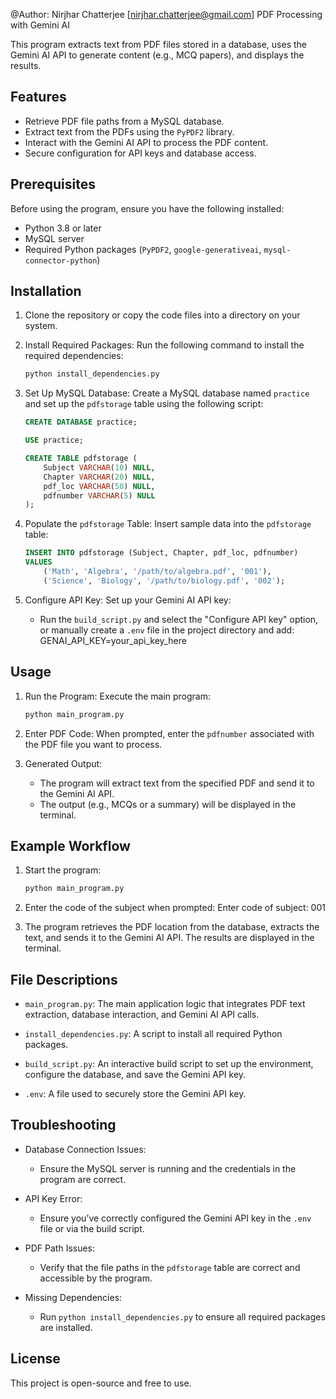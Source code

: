 @Author: Nirjhar Chatterjee [nirjhar.chatterjee@gmail.com]
PDF Processing with Gemini AI

This program extracts text from PDF files stored in a database, uses the Gemini AI API to generate content (e.g., MCQ papers), and displays the results.

Features
--------
- Retrieve PDF file paths from a MySQL database.
- Extract text from the PDFs using the `PyPDF2` library.
- Interact with the Gemini AI API to process the PDF content.
- Secure configuration for API keys and database access.

Prerequisites
-------------
Before using the program, ensure you have the following installed:
- Python 3.8 or later
- MySQL server
- Required Python packages (`PyPDF2`, `google-generativeai`, `mysql-connector-python`)

Installation
------------

1. Clone the repository or copy the code files into a directory on your system.

2. Install Required Packages:
   Run the following command to install the required dependencies:
   ```bash
   python install_dependencies.py
   ```

3. Set Up MySQL Database:
   Create a MySQL database named `practice` and set up the `pdfstorage` table using the following script:
   ```sql
   CREATE DATABASE practice;

   USE practice;

   CREATE TABLE pdfstorage (
       Subject VARCHAR(10) NULL,
       Chapter VARCHAR(20) NULL,
       pdf_loc VARCHAR(50) NULL,
       pdfnumber VARCHAR(5) NULL
   );
   ```

4. Populate the `pdfstorage` Table:
   Insert sample data into the `pdfstorage` table:
   ```sql
   INSERT INTO pdfstorage (Subject, Chapter, pdf_loc, pdfnumber)
   VALUES
       ('Math', 'Algebra', '/path/to/algebra.pdf', '001'),
       ('Science', 'Biology', '/path/to/biology.pdf', '002');
   ```

5. Configure API Key:
   Set up your Gemini AI API key:
   - Run the `build_script.py` and select the "Configure API key" option, or manually create a `.env` file in the project directory and add:
     GENAI_API_KEY=your_api_key_here

Usage
-----

1. Run the Program:
   Execute the main program:
   ```bash
   python main_program.py
   ```

2. Enter PDF Code:
   When prompted, enter the `pdfnumber` associated with the PDF file you want to process.

3. Generated Output:
   - The program will extract text from the specified PDF and send it to the Gemini AI API.
   - The output (e.g., MCQs or a summary) will be displayed in the terminal.

Example Workflow
----------------

1. Start the program:
   ```bash
   python main_program.py
   ```

2. Enter the code of the subject when prompted:
   Enter code of subject: 001

3. The program retrieves the PDF location from the database, extracts the text, and sends it to the Gemini AI API. The results are displayed in the terminal.

File Descriptions
-----------------

- `main_program.py`:
  The main application logic that integrates PDF text extraction, database interaction, and Gemini AI API calls.

- `install_dependencies.py`:
  A script to install all required Python packages.

- `build_script.py`:
  An interactive build script to set up the environment, configure the database, and save the Gemini API key.

- `.env`:
  A file used to securely store the Gemini API key.

Troubleshooting
---------------

- Database Connection Issues:
  - Ensure the MySQL server is running and the credentials in the program are correct.

- API Key Error:
  - Ensure you’ve correctly configured the Gemini API key in the `.env` file or via the build script.

- PDF Path Issues:
  - Verify that the file paths in the `pdfstorage` table are correct and accessible by the program.

- Missing Dependencies:
  - Run `python install_dependencies.py` to ensure all required packages are installed.

License
-------

This project is open-source and free to use.
